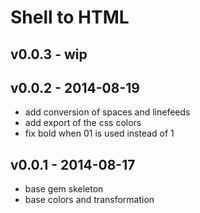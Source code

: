 Shell to HTML
==================

v0.0.3 - wip
--------------------

v0.0.2 - 2014-08-19
--------------------
- add conversion of spaces and linefeeds
- add export of the css colors
- fix bold when 01 is used instead of 1

v0.0.1 - 2014-08-17
-----------------
- base gem skeleton
- base colors and transformation
